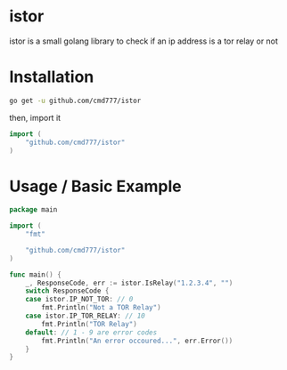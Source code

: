 # istor

istor is a small golang library to check if an ip address is a tor relay or not

# Installation

```bash
go get -u github.com/cmd777/istor
```

then, import it

```go
import (
    "github.com/cmd777/istor"
)
```

# Usage / Basic Example

```go
package main

import (
    "fmt"

    "github.com/cmd777/istor"
)

func main() {
    _, ResponseCode, err := istor.IsRelay("1.2.3.4", "")
	switch ResponseCode {
	case istor.IP_NOT_TOR: // 0
		fmt.Println("Not a TOR Relay")
	case istor.IP_TOR_RELAY: // 10
		fmt.Println("TOR Relay")
	default: // 1 - 9 are error codes
		fmt.Println("An error occoured...", err.Error())
	}
}
```